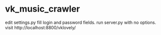 # vk_music_crawler
edit settings.py
fill login and password fields. 
run server.py with no options. 
visit http://localhost:8800/vklovely/
